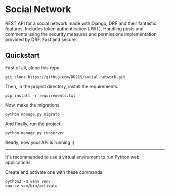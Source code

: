 # Social Network

REST API for a social network made with Django, DRF and their fantastic features. Includes token authentication (JWT). Handling posts and comments using the security measures and permissions implementation provided by DRF. Fast and secure.

## Quickstart

First of all, clone this repo.

```
git clone https://github.com/DD21S/social-network.git
```

Then, in the project directory, install the requirements.

```
pip install -r requirements.txt
```

Now, make the migrations.

```
python manage.py migrate
```

And finally, run the project.

```
python manage.py runserver
```

Ready, now your API is running :&#41;

---

It's recommended to use a virtual enviroment to run Python web applications.

Create and activate one with these commands:

```
python3 -m venv venv
source ven/bin/activate
```
